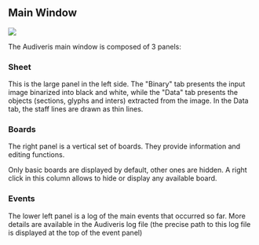 ## Main Window

![](/assets/chula_transcribed.png)

The Audiveris main window is composed of 3 panels:

### Sheet

This is the large panel in the left side.
The "Binary" tab presents the input image binarized into black and white, while the "Data" tab
presents the objects (sections, glyphs and inters) extracted from the image.
In the Data tab, the staff lines are drawn as thin lines.

### Boards

The right panel is a vertical set of boards.
They provide information and editing functions.

Only basic boards are displayed by default, other ones are hidden.
A right click in this column allows to hide or display any available board.

### Events

The lower left panel is a log of the main events that occurred so far.
More details are available in the Audiveris log file
(the precise path to this log file is displayed at the top of the event panel)
